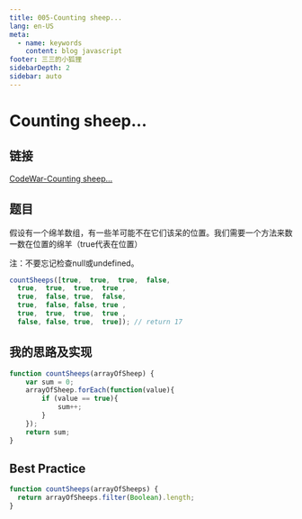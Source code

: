 ```yaml
---
title: 005-Counting sheep...
lang: en-US
meta:
  - name: keywords
    content: blog javascript
footer: 三三的小狐狸
sidebarDepth: 2
sidebar: auto
---
```

# Counting sheep...

## 链接
[CodeWar-Counting sheep...](https://www.codewars.com/kata/counting-sheep-dot-dot-dot/train/javascript)

## 题目

假设有一个绵羊数组，有一些羊可能不在它们该呆的位置。我们需要一个方法来数一数在位置的绵羊（true代表在位置）

注：不要忘记检查null或undefined。

```javascript
countSheeps([true,  true,  true,  false,
  true,  true,  true,  true ,
  true,  false, true,  false,
  true,  false, false, true ,
  true,  true,  true,  true ,
  false, false, true,  true]); // return 17
```

## 我的思路及实现

```javascript
function countSheeps(arrayOfSheep) {
    var sum = 0;
    arrayOfSheep.forEach(function(value){
        if (value == true){
            sum++;
        }
    });
    return sum;
}
```

## Best Practice

```javascript
function countSheeps(arrayOfSheeps) {
  return arrayOfSheeps.filter(Boolean).length;
}
```